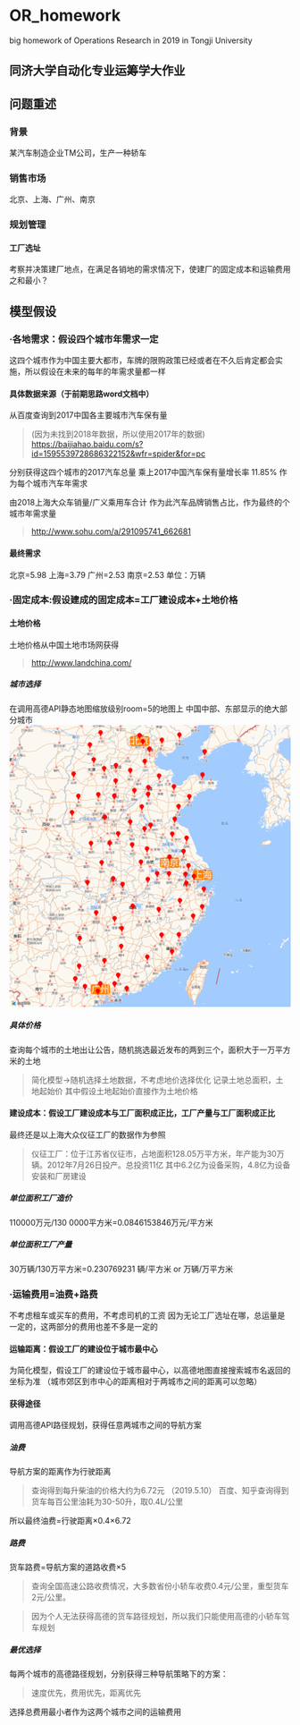 # OR_homework
big homework of Operations Research in 2019 in Tongji University

同济大学自动化专业运筹学大作业
-----------------
## 问题重述
### 背景
某汽车制造企业TM公司，生产一种轿车
### 销售市场
北京、上海、广州、南京
### 规划管理
 #### 工厂选址
考察并决策建厂地点，在满足各销地的需求情况下，使建厂的固定成本和运输费用之和最小？

## 模型假设
### ·各地需求：假设四个城市年需求一定
这四个城市作为中国主要大都市，车牌的限购政策已经或者在不久后肯定都会实施，所以假设在未来的每年的年需求量都一样
 #### 具体数据来源（于前期思路word文档中）
从百度查询到2017中国各主要城市汽车保有量
> (因为未找到2018年数据，所以使用2017年的数据)   
> https://baijiahao.baidu.com/s?id=1595539728686322152&wfr=spider&for=pc

分别获得这四个城市的2017汽车总量
乘上2017中国汽车保有量增长率 11.85% 作为每个城市汽车年需求

由2018上海大众车销量/广义乘用车合计 作为此汽车品牌销售占比，作为最终的个城市年需求量
> http://www.sohu.com/a/291095741_662681
 #### 最终需求
北京=5.98
上海=3.79
广州=2.53
南京=2.53
单位：万辆

### ·固定成本:假设建成的固定成本=工厂建设成本+土地价格
 #### 土地价格
土地价格从中国土地市场网获得
> http://www.landchina.com/

   ##### 城市选择
在调用高德API静态地图缩放级别room=5的地图上
中国中部、东部显示的绝大部分城市
![Image text](https://github.com/AriesXiaoS/OR_homework/blob/master/All_city.png)

   ##### 具体价格
查询每个城市的土地出让公告，随机挑选最近发布的两到三个，面积大于一万平方米的土地
> 简化模型->随机选择土地数据，不考虑地价选择优化
记录土地总面积，土地起始价
其中假设土地起始价直接作为土地价格

 #### 建设成本：假设工厂建设成本与工厂面积成正比，工厂产量与工厂面积成正比
最终还是以上海大众仪征工厂的数据作为参照
> 仪征工厂：位于江苏省仪征市，占地面积128.05万平方米，年产能为30万辆。2012年7月26日投产。总投资11亿 其中6.2亿为设备采购，4.8亿为设备安装和厂房建设

   ##### 单位面积工厂造价
110000万元/130 0000平方米=0.0846153846万元/平方米
   ##### 单位面积工厂产量
30万辆/130万平方米=0.230769231 辆/平方米 or 万辆/万平方米

### ·运输费用=油费+路费
不考虑租车或买车的费用，不考虑司机的工资
因为无论工厂选址在哪，总运量是一定的，这两部分的费用也差不多是一定的
 #### 运输距离：假设工厂的建设位于城市最中心
为简化模型，假设工厂的建设位于城市最中心，以高德地图直接搜索城市名返回的坐标为准
（城市郊区到市中心的距离相对于两城市之间的距离可以忽略）
 #### 获得途径
调用高德API路径规划，获得任意两城市之间的导航方案
   ##### 油费
导航方案的距离作为行驶距离
> 查询得到每升柴油的价格大约为6.72元 （2019.5.10）
> 百度、知乎查询得到货车每百公里油耗为30-50升，取0.4L/公里

所以最终油费=行驶距离×0.4×6.72

   ##### 路费
货车路费=导航方案的道路收费×5
> 查询全国高速公路收费情况，大多数省份小轿车收费0.4元/公里，重型货车2元/公里。

> 因为个人无法获得高德的货车路径规划，所以我们只能使用高德的小轿车驾车规划

   ##### 最优选择
每两个城市的高德路径规划，分别获得三种导航策略下的方案：
>速度优先，费用优先，距离优先

选择总费用最小者作为这两个城市之间的运输费用


